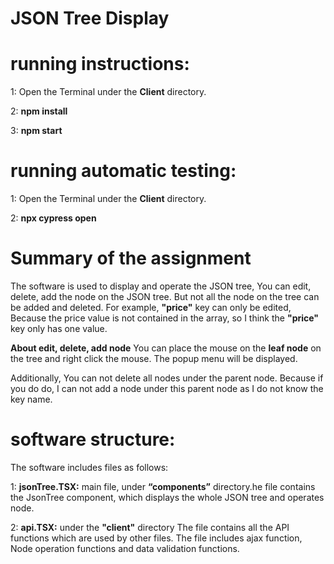 # JSON Tree Display
# running instructions:

1: Open the Terminal under the **Client** directory.

2: **npm install**

3: **npm start**

# running automatic testing:

1: Open the Terminal under the **Client** directory.

2: **npx cypress open**

# Summary of the assignment

The software is used to display and operate the JSON tree, You can edit, delete, add the node on the JSON tree.
But not all the node on the tree can be added and deleted. For example, **"price"** key can only be edited, Because 
the price value is not contained in the array, so I think the **"price"** key only has one value.

**About edit, delete, add node**
You can place the mouse on the **leaf node** on the tree and right click the mouse. The popup menu will be displayed.

Additionally, You can not delete all nodes under the parent node. Because if you do do, I can not add a node under this parent node as I do not know the
key name.

# software structure: #

The software includes files as follows:

1: **jsonTree.TSX:** main file, under **“components”** directory.he file contains the JsonTree component, which displays the whole JSON tree and operates node.

2:  **api.TSX:** under the **"client"** directory
    The file contains all the API functions which are used by other files. The file includes ajax function, Node operation functions and data validation functions.



